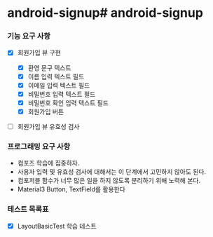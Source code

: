 # android-signup# android-signup

### 기능 요구 사항
- [x] 회원가입 뷰 구현
  - [x] 환영 문구 텍스트
  - [x] 이름 입력 텍스트 필드
  - [x] 이메일 입력 텍스트 필드
  - [x] 비밀번호 입력 텍스트 필드
  - [x] 비밀번호 확인 입력 텍스트 필드
  - [x] 회원가입 버튼
- [ ] 회원가입 뷰 유효성 검사


### 프로그래밍 요구 사항
- 컴포즈 학습에 집중하자.
- 사용자 입력 및 유효성 검사에 대해서는 이 단계에서 고민하지 않아도 된다.
- 컴포저블 함수가 너무 많은 일을 하지 않도록 분리하기 위해 노력해 본다.
- Material3 Button, TextField를 활용한다

### 테스트 목록표

- [x] LayoutBasicTest 학습 테스트